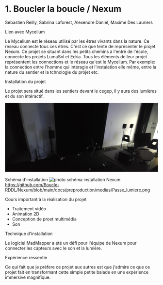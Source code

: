 # 1. Boucler la boucle / Nexum

Sebastien Reilly, Sabrina Laforest, Alexendre Daniel, Maxime Des Lauriers

Lien avec Mycelium

Le Mycelium est le réseau utilisé par les êtres vivants dans la nature. Ce réseau connecte tous ces êtres. C'est ce que tente de représenter le projet Nexum. Ce projet se situant dans les petits chemins à l'entré de l'école, connecte les projets LumaSol et Edria. Tous les éléments de leur projet représentent les connections et le réseau qu'est le Mycelium. Par exemple: la connection entre l'homme qui intéragie et l'instalation elle même, entre la nature du sentier et la tchnologie du projet etc.

Installation du projet

Le projet sera situé dans les sentiers devant le cegep, il y aura des lumières et du son intéractif.

![pho to installation Nexum](media/nexum_installation.jpg)

Schéma d'installation
![photo schéma installation Nexum](https://github.com/Boucle-RDDL/Nexum/blob/main/docs/preproduction/medias/Passe_lumiere.png)
https://github.com/Boucle-RDDL/Nexum/blob/main/docs/preproduction/medias/Passe_lumiere.png

Cours important à la réalisation du projet
* Traitement vidéo
* Animation 2D
* Conception de proet multimédia
* Son

Technique d'installation

Le logiciel MadMapper a été un défi pour l'équipe de Nexum pour connecter les capteurs avec le son et la lumière.

Expérience ressentie

Ce qui fait que je préfere ce projet aux autres est que j'admire ce que ce projet fait en transformant cette simple petite balade en une expérience immersive magnifique.
